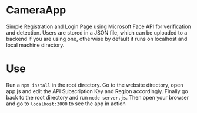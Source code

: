 # CameraApp

Simple Registration and Login Page using Microsoft Face API for verification and detection.
Users are stored in a JSON file, which can be uploaded to a backend if you are using one, otherwise by default it runs on localhost and local machine directory.
 
# Use

Run a `npm install` in the root directory. Go to the website directory, open app.js and edit the API Subscription Key and Region accordingly. Finally go back to the root directory and run `node server.js`. Then open your browser and go to `localhost:3000` to see the app in action

